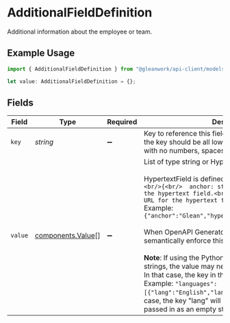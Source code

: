 # AdditionalFieldDefinition

Additional information about the employee or team.

## Example Usage

```typescript
import { AdditionalFieldDefinition } from "@gleanwork/api-client/models/components";

let value: AdditionalFieldDefinition = {};
```

## Fields

| Field                                                                                                                                                                                                                                                                                                                                                                                                                                                                                                                                                                                                                                                                                                      | Type                                                                                                                                                                                                                                                                                                                                                                                                                                                                                                                                                                                                                                                                                                       | Required                                                                                                                                                                                                                                                                                                                                                                                                                                                                                                                                                                                                                                                                                                   | Description                                                                                                                                                                                                                                                                                                                                                                                                                                                                                                                                                                                                                                                                                                |
| ---------------------------------------------------------------------------------------------------------------------------------------------------------------------------------------------------------------------------------------------------------------------------------------------------------------------------------------------------------------------------------------------------------------------------------------------------------------------------------------------------------------------------------------------------------------------------------------------------------------------------------------------------------------------------------------------------------- | ---------------------------------------------------------------------------------------------------------------------------------------------------------------------------------------------------------------------------------------------------------------------------------------------------------------------------------------------------------------------------------------------------------------------------------------------------------------------------------------------------------------------------------------------------------------------------------------------------------------------------------------------------------------------------------------------------------- | ---------------------------------------------------------------------------------------------------------------------------------------------------------------------------------------------------------------------------------------------------------------------------------------------------------------------------------------------------------------------------------------------------------------------------------------------------------------------------------------------------------------------------------------------------------------------------------------------------------------------------------------------------------------------------------------------------------- | ---------------------------------------------------------------------------------------------------------------------------------------------------------------------------------------------------------------------------------------------------------------------------------------------------------------------------------------------------------------------------------------------------------------------------------------------------------------------------------------------------------------------------------------------------------------------------------------------------------------------------------------------------------------------------------------------------------- |
| `key`                                                                                                                                                                                                                                                                                                                                                                                                                                                                                                                                                                                                                                                                                                      | *string*                                                                                                                                                                                                                                                                                                                                                                                                                                                                                                                                                                                                                                                                                                   | :heavy_minus_sign:                                                                                                                                                                                                                                                                                                                                                                                                                                                                                                                                                                                                                                                                                         | Key to reference this field, e.g. "languages". Note that the key should be all lowercase alphabetic characters with no numbers, spaces, hyphens or underscores.                                                                                                                                                                                                                                                                                                                                                                                                                                                                                                                                            |
| `value`                                                                                                                                                                                                                                                                                                                                                                                                                                                                                                                                                                                                                                                                                                    | [components.Value](../../models/components/value.md)[]                                                                                                                                                                                                                                                                                                                                                                                                                                                                                                                                                                                                                                                     | :heavy_minus_sign:                                                                                                                                                                                                                                                                                                                                                                                                                                                                                                                                                                                                                                                                                         | List of type string or HypertextField.<br/><br/>HypertextField is defined as<br/>```<br/>{<br/>  anchor: string,    // Anchor text for the hypertext field.<br/>  hyperlink: string, // URL for the hypertext field.<br/>}<br/>```<br/>Example: ```{"anchor":"Glean","hyperlink":"https://glean.com"}```<br/><br/>When OpenAPI Generator supports oneOf, we will semantically enforce this in the docs.<br/><br/>**Note**: If using the Python SDK to pass in a list of strings, the value may need to be a list of dictionaries. In that case, the key in that dictionary will be ignored.<br/>Example: ```"languages": [{"lang":"English","lang":"Spanish",...}]```. In this case, the key "lang" will be ignored and can even be passed in as an empty string.<br/> |